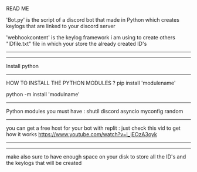 READ ME

'Bot.py' is the script of a discord bot that made in Python which creates keylogs that are linked to your 
discord server

'webhookcontent'
is the keylog framework i am using to create others
"IDfile.txt"
file in which your store the already created ID's






***************
***************
Install python
***************


HOW TO INSTALL THE PYTHON MODULES ?
pip install 'modulename'

python -m install 'modulname'
**************
Python modules you must have :
shutil
discord
asyncio
myconfig
random
**************


you can get a free host for your bot with replit :
just check this vid to get how it works
https://www.youtube.com/watch?v=i_jEOzA3oyk
**************
**************
make also sure to have enough space on your disk to store all the ID's and the keylogs that will be created

